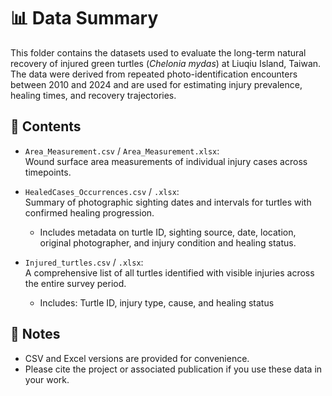 # 📊 Data Summary

This folder contains the datasets used to evaluate the long-term natural recovery of injured green turtles (*Chelonia mydas*) at Liuqiu Island, Taiwan. The data were derived from repeated photo-identification encounters between 2010 and 2024 and are used for estimating injury prevalence, healing times, and recovery trajectories.

## 📁 Contents

- `Area_Measurement.csv` / `Area_Measurement.xlsx`:  
  Wound surface area measurements of individual injury cases across timepoints.  

- `HealedCases_Occurrences.csv` / `.xlsx`:  
  Summary of photographic sighting dates and intervals for turtles with confirmed healing progression.  
  - Includes metadata on turtle ID, sighting source, date, location, original photographer, and injury condition and healing status. 

- `Injured_turtles.csv` / `.xlsx`:  
  A comprehensive list of all turtles identified with visible injuries across the entire survey period.  
  - Includes: Turtle ID, injury type, cause, and healing status 

## 📌 Notes

- CSV and Excel versions are provided for convenience.
- Please cite the project or associated publication if you use these data in your work.
